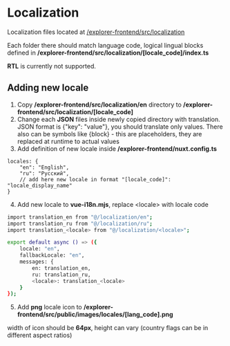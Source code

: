 # Localization
Localization files located at [/explorer-frontend/src/localization](/explorer-frontend/src/localization)

Each folder there should match language code, logical lingual blocks defined in **/explorer-frontend/src/localization/\[locale_code\]/index.ts**

**RTL** is currently not supported.

## Adding new locale
1. Copy **/explorer-frontend/src/localization/en** directory to **/explorer-frontend/src/localization/\[locale_code\]**
2. Change each **JSON** files inside newly copied directory with translation. JSON format is {\"key\": \"value\"}, you should translate only values. There also can be symbols like {block} - this are placeholders, they are replaced at runtime to actual values
3. Add definition of new locale inside **/explorer-frontend/nuxt.config.ts**
```
locales: {
    "en": "English",
    "ru": "Русский",
    // add here new locale in format "[locale_code]": "locale_display_name"
}
```
4. Add new locale to **vue-i18n.mjs**, replace \<locale\> with locale code
```bash
import translation_en from "@/localization/en";
import translation_ru from "@/localization/ru";
import translation_<locale> from "@/localization/<locale>";

export default async () => ({
    locale: "en",
    fallbackLocale: "en",
    messages: {
        en: translation_en,
        ru: translation_ru,
        <locale>: translation_<locale>
    }
});
```
5. Add **png** locale icon to **/explorer-frontend/src/public/images/locales/\[lang_code\].png**

width of icon should be **64px**, height can vary (country flags can be in different aspect ratios)